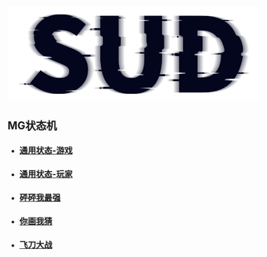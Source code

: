 #

![SUD](../../Resource/logo.png)

## MG状态机

- ### [通用状态-游戏](通用状态-游戏.md)

- ### [通用状态-玩家](通用状态-玩家.md)

- ### [砰砰我最强](碰碰我最强.md)

- ### [你画我猜](你画我猜.md)

- ### [飞刀大战](飞刀大战.md)